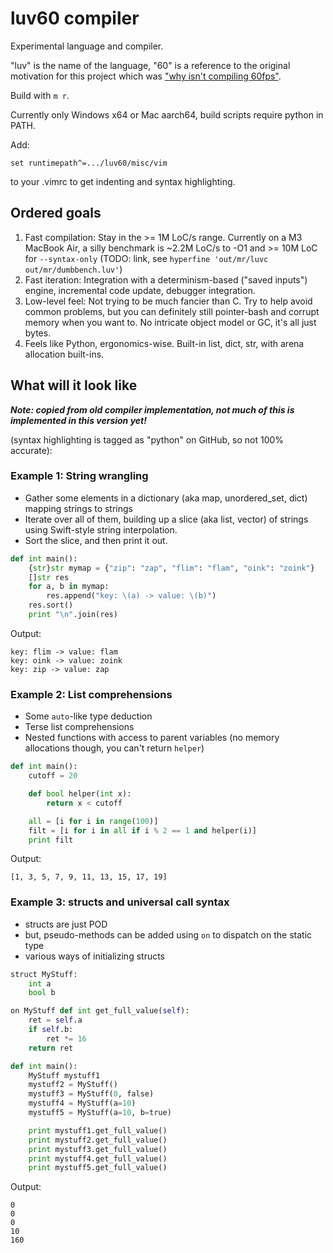 luv60 compiler
==============

Experimental language and compiler.

"luv" is the name of the language, "60" is a reference to the original
motivation for this project which was ["why isn't compiling
60fps"](https://mstdn.social/@sgraham/113676168780709161).

Build with `m r`.

Currently only Windows x64 or Mac aarch64, build scripts require python in PATH.

Add:
```vimrc
set runtimepath^=.../luv60/misc/vim
```
to your .vimrc to get indenting and syntax highlighting.

Ordered goals
-------------

1. Fast compilation: Stay in the >= 1M LoC/s range. Currently on a M3 MacBook
   Air, a silly benchmark is ~2.2M LoC/s to -O1 and >= 10M LoC for
   `--syntax-only` (TODO: link, see `hyperfine 'out/mr/luvc
   out/mr/dumbbench.luv'`)
2. Fast iteration: Integration with a determinism-based ("saved inputs") engine,
   incremental code update, debugger integration.
3. Low-level feel: Not trying to be much fancier than C. Try to help avoid
   common problems, but you can definitely still pointer-bash and corrupt memory
   when you want to. No intricate object model or GC, it's all just bytes.
4. Feels like Python, ergonomics-wise. Built-in list, dict, str, with arena
   allocation built-ins.

What will it look like
----------------------

***Note: copied from old compiler implementation, not much of this is
implemented in this version yet!***

(syntax highlighting is tagged as "python" on GitHub, so not 100% accurate):

### Example 1: String wrangling

- Gather some elements in a dictionary (aka map, unordered\_set, dict) mapping strings to
  strings
- Iterate over all of them, building up a slice (aka list, vector) of strings
  using Swift-style string interpolation.
- Sort the slice, and then print it out.

```python
def int main():
    {str}str mymap = {"zip": "zap", "flim": "flam", "oink": "zoink"}
    []str res
    for a, b in mymap:
        res.append("key: \(a) -> value: \(b)")
    res.sort()
    print "\n".join(res)
```
Output:
```
key: flim -> value: flam
key: oink -> value: zoink
key: zip -> value: zap
```

### Example 2: List comprehensions

- Some `auto`-like type deduction
- Terse list comprehensions
- Nested functions with access to parent variables (no memory allocations
  though, you can't return `helper`)

```python
def int main():
    cutoff = 20

    def bool helper(int x):
        return x < cutoff

    all = [i for i in range(100)]
    filt = [i for i in all if i % 2 == 1 and helper(i)]
    print filt
```
Output:
```
[1, 3, 5, 7, 9, 11, 13, 15, 17, 19]
```

### Example 3: structs and universal call syntax

- structs are just POD
- but, pseudo-methods can be added using `on` to dispatch on the static type
- various ways of initializing structs

```python
struct MyStuff:
    int a
    bool b

on MyStuff def int get_full_value(self):
    ret = self.a
    if self.b:
        ret *= 16
    return ret

def int main():
    MyStuff mystuff1
    mystuff2 = MyStuff()
    mystuff3 = MyStuff(0, false)
    mystuff4 = MyStuff(a=10)
    mystuff5 = MyStuff(a=10, b=true)

    print mystuff1.get_full_value()
    print mystuff2.get_full_value()
    print mystuff3.get_full_value()
    print mystuff4.get_full_value()
    print mystuff5.get_full_value()
```
Output:
```
0
0
0
10
160
```
